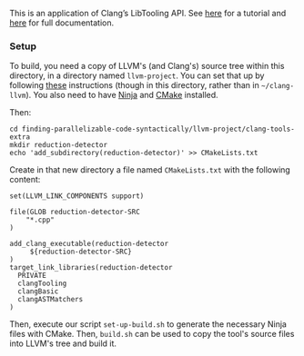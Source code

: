 This is an application of Clang’s LibTooling API. See [here][1] for a tutorial and [here][2] for full documentation.

[1]: <https://clang.llvm.org/docs/LibASTMatchersTutorial.html>
[2]: <https://clang.llvm.org/docs/index.html#using-clang-as-a-library>

### Setup

To build, you need a copy of LLVM's (and Clang's) source tree within this directory, in a directory named `llvm-project`.
You can set that up by following [these](https://clang.llvm.org/docs/LibASTMatchersTutorial.html#step-0-obtaining-clang) instructions (though in this directory, rather than in `~/clang-llvm`).
You also need to have [Ninja][1] and [CMake][2] installed.

[1]: <https://ninja-build.org/>
[2]: <https://cmake.org/>

Then:
```
cd finding-parallelizable-code-syntactically/llvm-project/clang-tools-extra
mkdir reduction-detector
echo 'add_subdirectory(reduction-detector)' >> CMakeLists.txt
```
Create in that new directory a file named `CMakeLists.txt` with the following content:
```
set(LLVM_LINK_COMPONENTS support)

file(GLOB reduction-detector-SRC
    "*.cpp"
)
 
add_clang_executable(reduction-detector
     ${reduction-detector-SRC}
)
target_link_libraries(reduction-detector
  PRIVATE
  clangTooling
  clangBasic
  clangASTMatchers
)
```
Then, execute our script `set-up-build.sh` to generate the necessary Ninja files with CMake. Then, `build.sh` can be used to copy the tool's source files into LLVM's tree and build it.
